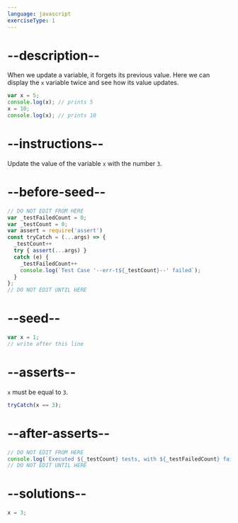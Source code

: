 ```yaml
---
language: javascript
exerciseType: 1
---
```


# --description--

When we update a variable, it forgets its previous value.
Here we can display the `x` variable twice and see how its value updates.
```javascript
var x = 5;
console.log(x); // prints 5
x = 10;
console.log(x); // prints 10
```

# --instructions--

Update the value of the variable `x` with the number `3`.

# --before-seed--

```javascript
// DO NOT EDIT FROM HERE
var _testFailedCount = 0;
var _testCount = 0;
var assert = require('assert')
const tryCatch = (...args) => {
  _testCount++
  try { assert(...args) }
  catch (e) {
    _testFailedCount++
    console.log(`Test Case '--err-t${_testCount}--' failed`);
  }
};
// DO NOT EDIT UNTIL HERE
```

# --seed--

```javascript
var x = 1;
// write after this line
```

# --asserts--

`x` must be equal to `3`.

```javascript
tryCatch(x == 3);
```

# --after-asserts--

```javascript
// DO NOT EDIT FROM HERE 
console.log(`Executed ${_testCount} tests, with ${_testFailedCount} failures`);
// DO NOT EDIT UNTIL HERE
```

# --solutions--

```javascript
x = 3;
```
